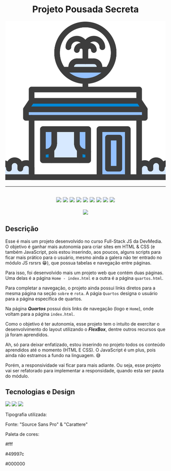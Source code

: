 <div align="center">

# Projeto Pousada Secreta

![Logo](/assets/icons/logo-pousada.svg)

---
![](https://img.shields.io/badge/MDN_Web_Docs-black?style=for-the-badge&logo=mdnwebdocs&logoColor=white)
![](https://img.shields.io/badge/W3Schools-04AA6D?style=for-the-badge&logo=W3Schools&logoColor=white)
![](https://img.shields.io/badge/Markdown-000000?style=for-the-badge&logo=markdown&logoColor=white)
![](https://img.shields.io/badge/Visual_Studio_Code-0078D4?style=for-the-badge&logo=visual%20studio%20code&logoColor=white)
![](https://img.shields.io/badge/HTML5-E34F26?style=for-the-badge&logo=html5&logoColor=white)
![](https://img.shields.io/badge/CSS3-1572B6?style=for-the-badge&logo=css3&logoColor=white)
![](https://img.shields.io/badge/JavaScript-323330?style=for-the-badge&logo=javascript&logoColor=F7DF1E)
![](https://img.shields.io/badge/Ubuntu-E95420?style=for-the-badge&logo=ubuntu&logoColor=white)
![](https://img.shields.io/badge/GIT-E44C30?style=for-the-badge&logo=git&logoColor=white)
---

<img loading="lazy" src="http://img.shields.io/static/v1?label=STATUS&message=EM%20DESENVOLVIMENTO&color=GREEN&style=for-the-badge"/>


</div>


## Descrição


Esse é mais um projeto desenvolvido no curso Full-Stack JS da DevMedia.
O objetivo é ganhar mais autonomia para criar sites em HTML & CSS (e também JavaScript, pois estou inserindo, aos poucos, alguns scripts para ficar mais prático para o usuário, mesmo ainda a galera não ter entrado no módulo JS rsrsrs 😁), que possua tabelas e navegação entre páginas.

Para isso, foi desenvolvido mais um projeto web que contém duas páginas.
Uma delas é a página `Home - index.html` e a outra é a página `quartos.html`.

Para completar a navegação, o projeto ainda possui links diretos para a mesma página na seção `sobre` e `rota`. A págia `Quartos` designa o usuário para a página especifica de quartos.

Na página ***Quartos*** possui dois links de navegação (logo e `Home`), onde voltam para a página `index.html`.

Como o objetivo é ter autonomia, esse projeto tem o intuíto de exercitar o desenvolvimento do layout utilizando o ***FlexBox***, dentre outros recursos que já foram aprendidos.

Ah, só para deixar enfatizado, estou inserindo no projeto todos os conteúdo aprendidos até o momento (HTML E CSS). O JavaScript é um plus, pois ainda não estramos a fundo na linguagem. 😅

Porém, a responsividade vai ficar para mais adiante. Ou seja, esse projeto vai ser refatorado para implementar a responsidade, quando esta ser pauta do módulo.


## Tecnologias e Design


![](https://img.shields.io/badge/HTML5-E34F26?style=for-the-badge&logo=html5&logoColor=white)
![](https://img.shields.io/badge/CSS3-1572B6?style=for-the-badge&logo=css3&logoColor=white)
![](https://img.shields.io/badge/JavaScript-323330?style=for-the-badge&logo=javascript&logoColor=F7DF1E)


Tipografia utilizada:

Fonte: "Source Sans Pro" & "Carattere"


Paleta de cores:

#fff

#49997c

#000000

<div align="center">
